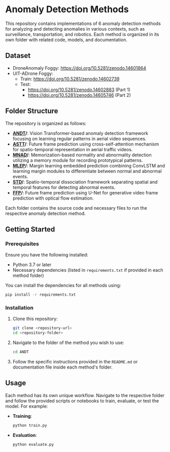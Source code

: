 # Anomaly Detection Methods

This repository contains implementations of 6 anomaly detection methods for analyzing and detecting anomalies in various contexts, such as surveillance, transportation, and robotics. Each method is organized in its own folder with related code, models, and documentation.

## Dataset

- DroneAnomaly Foggy: https://doi.org/10.5281/zenodo.14601864
- UIT-ADrone Foggy:
    - Train: https://doi.org/10.5281/zenodo.14602739
    - Test: 
        - https://doi.org/10.5281/zenodo.14602883 (Part 1)
        - https://doi.org/10.5281/zenodo.14605746 (Part 2)
    

## Folder Structure

The repository is organized as follows:

- **[ANDT](https://github.com/Jin-Pu/Drone-Anomaly)/**: Vision Transformer-based anomaly detection framework focusing on learning regular patterns in aerial video sequences. 
- **[ASTT](https://github.com/Tungufm/ASTT)/**: Future frame prediction using cross-self-attention mechanism for spatio-temporal representation in aerial traffic videos. 
- **[MNAD](https://github.com/cvlab-yonsei/MNAD)/**: Memorization-based normality and abnormality detection utilizing a memory module for recording prototypical patterns. 
- **[MLEP](https://github.com/svip-lab/MLEP)/**: Margin learning embedded prediction combining ConvLSTM and learning margin modules to differentiate between normal and abnormal events. 
- **[STD](https://github.com/ChangYunPeng/VideoAnomalyDetection)/**: Spatio-temporal dissociation framework separating spatial and temporal features for detecting abnormal events. 
- **[FFP](https://github.com/StevenLiuWen/ano_pred_cvpr2018)/**: Future frame prediction using U-Net for generative video frame prediction with optical flow estimation. 


Each folder contains the source code and necessary files to run the respective anomaly detection method.

## Getting Started

### Prerequisites

Ensure you have the following installed:

- Python 3.7 or later
- Necessary dependencies (listed in `requirements.txt` if provided in each method folder)

You can install the dependencies for all methods using:
```bash
pip install -r requirements.txt
```

### Installation

1. Clone this repository:
   ```bash
   git clone <repository-url>
   cd <repository-folder>
   ```

2. Navigate to the folder of the method you wish to use:
   ```bash
   cd ANDT
   ```

3. Follow the specific instructions provided in the `README.md` or documentation file inside each method's folder.

## Usage

Each method has its own unique workflow. Navigate to the respective folder and follow the provided scripts or notebooks to train, evaluate, or test the model. For example:

- **Training**:
  ```bash
  python train.py
  ```

- **Evaluation**:
  ```bash
  python evaluate.py
  ```
